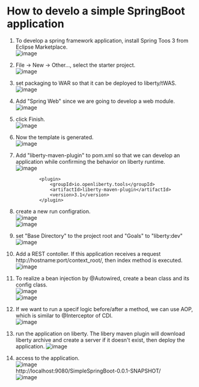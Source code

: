 # How to develo a simple SpringBoot application


1. To develop a spring framework application, install Spring Toos 3 from Eclipse Marketplace.  
![image](https://user-images.githubusercontent.com/22098113/115875456-319bdf00-a480-11eb-8e69-2e72e58e2e5d.png)

2. File -> New -> Other..., select the starter project.  
![image](https://user-images.githubusercontent.com/22098113/115857127-48363c00-a468-11eb-8f84-844ebf515770.png)  

3. set packaging to WAR so that it can be deployed to liberty/tWAS.  
![image](https://user-images.githubusercontent.com/22098113/115857085-39e82000-a468-11eb-8dc6-6f84d2f49322.png)  

4. Add "Spring Web" since we are going to develop a web module.  
![image](https://user-images.githubusercontent.com/22098113/115857209-5dab6600-a468-11eb-98e3-e76dde90e3c9.png)   

5. click Finish.  
![image](https://user-images.githubusercontent.com/22098113/115857237-669c3780-a468-11eb-99ea-c30057ec69e2.png)   

6. Now the template is generated.  
![image](https://user-images.githubusercontent.com/22098113/115857416-a2cf9800-a468-11eb-8f21-6c6a5224f917.png)  

7. Add "liberty-maven-plugin" to pom.xml so that we can develop an application while confirming the behavior on liberty runtime.  
![image](https://user-images.githubusercontent.com/22098113/115857619-db6f7180-a468-11eb-895f-0c51b34c31ff.png)  

```
			<plugin>
        		<groupId>io.openliberty.tools</groupId>
        		<artifactId>liberty-maven-plugin</artifactId>
        		<version>3.1</version>
    		</plugin>
```

8. create a new run configration.  
![image](https://user-images.githubusercontent.com/22098113/115857679-ed511480-a468-11eb-8b0d-d41dc058fe48.png)  
![image](https://user-images.githubusercontent.com/22098113/115857760-0e196a00-a469-11eb-9898-96ca75725230.png)  

9. set "Base Directory" to the project root and "Goals" to "liberty:dev"
![image](https://user-images.githubusercontent.com/22098113/115857945-520c6f00-a469-11eb-90a9-4063366814b3.png)  

10. Add a REST contoller.  If this application receives a request http://hostname:port/context_root/, then index method is executed.  
![image](https://user-images.githubusercontent.com/22098113/115876857-c81cd000-a481-11eb-81e7-946c39cdef90.png)  

11. To realize a bean injection by @Autowired, create a bean class and its config class.  
![image](https://user-images.githubusercontent.com/22098113/115877264-32ce0b80-a482-11eb-8183-5f70d3c07bab.png)  
![image](https://user-images.githubusercontent.com/22098113/115877336-49746280-a482-11eb-873a-49eaeaa8faa4.png)  

12. If we want to run a specif logic before/after a method, we can use AOP, which is similar to @Interceptor of CDI.  
![image](https://user-images.githubusercontent.com/22098113/115877755-c30c5080-a482-11eb-9cd2-b9ed7893bc56.png)  

13. run the application on liberty. The libery maven plugin will download liberty archive and create a server if it doesn't exist, then deploy the application.
![image](https://user-images.githubusercontent.com/22098113/115877837-d91a1100-a482-11eb-9f87-c64dd4f096af.png)  

14. access to the application.  
![image](https://user-images.githubusercontent.com/22098113/115878154-2dbd8c00-a483-11eb-9054-6e501af9966c.png)  
http://localhost:9080/SimpleSpringBoot-0.0.1-SNAPSHOT/  
![image](https://user-images.githubusercontent.com/22098113/115878226-462da680-a483-11eb-9a5c-a37308ae0105.png)  

  




